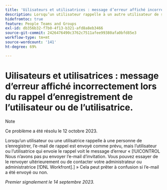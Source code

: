 ```yaml
---
title: 'Uilisateurs et utilisatrices : message d’erreur affiché incorrectement lors du rappel d’enregistrement de l’utilisateur ou de l’utilisatrice'
description: Lorsqu’un utilisateur rappelle à un autre utilisateur de s’enregistrer, l’email de rappel est envoyé comme prévu, mais l’utilisateur qui envoie le rappel voit le message d’erreur. Nous n’avons pas pu envoyer l’email d’invitation. Vous pouvez essayer de le renvoyer ultérieurement ou de contacter votre administrateur ou administratrice Workfront. Cela peut prêter à confusion si l’email a été envoyé.
hidefromtoc: true
feature: People Teams and Groups
exl-id: db356b32-f7b0-4f13-b321-afd8a8eb3466
source-git-commit: 2426476490c3762c7511afee99380afa0bfd85e3
workflow-type: tm+mt
source-wordcount: '141'
ht-degree: 69%

---
```


# Uilisateurs et utilisatrices : message d’erreur affiché incorrectement lors du rappel d’enregistrement de l’utilisateur ou de l’utilisatrice.

>[!NOTE]
>
>Ce problème a été résolu le 12 octobre 2023.

Lorsqu’un utilisateur ou une utilisatrice rappelle à une personne de s’enregistrer, l’e-mail de rappel est envoyé comme prévu, mais l’utilisateur ou l’utilisatrice qui envoie le rappel voit le message d’erreur « [!UICONTROL Nous n’avons pas pu envoyer l’e-mail d’invitation. Vous pouvez essayer de le renvoyer ultérieurement ou de contacter votre administrateur ou administratrice [!DNL Workfront].] » Cela peut prêter à confusion si l’e-mail a été envoyé ou non.

_Premier signalement le 14 septembre 2023._
